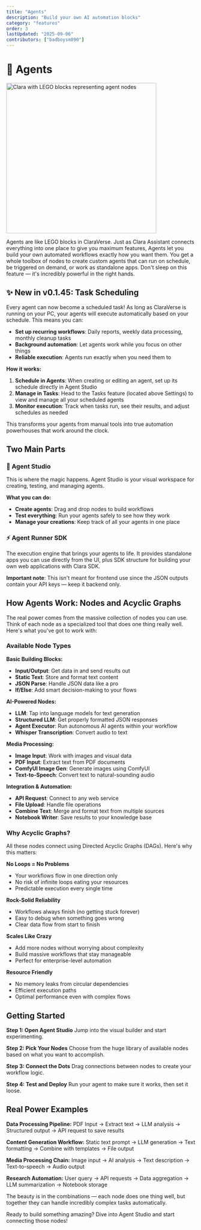 ```yaml
---
title: "Agents"
description: "Build your own AI automation blocks"
category: "features"
order: 3
lastUpdated: "2025-09-06"
contributors: ["badboysm890"]
---
```


# 🤖 Agents

<img src="https://github.com/user-attachments/assets/your-permalink-here" alt="Clara with LEGO blocks representing agent nodes" width="400" />

Agents are like LEGO blocks in ClaraVerse. Just as Clara Assistant connects everything into one place to give you maximum features, Agents let you build your own automated workflows exactly how you want them. You get a whole toolbox of nodes to create custom agents that can run on schedule, be triggered on demand, or work as standalone apps. Don't sleep on this feature — it's incredibly powerful in the right hands.

## ✨ New in v0.1.45: Task Scheduling

Every agent can now become a scheduled task! As long as ClaraVerse is running on your PC, your agents will execute automatically based on your schedule. This means you can:

- **Set up recurring workflows**: Daily reports, weekly data processing, monthly cleanup tasks
- **Background automation**: Let agents work while you focus on other things
- **Reliable execution**: Agents run exactly when you need them to

**How it works:**
1. **Schedule in Agents**: When creating or editing an agent, set up its schedule directly in Agent Studio
2. **Manage in Tasks**: Head to the Tasks feature (located above Settings) to view and manage all your scheduled agents
3. **Monitor execution**: Track when tasks run, see their results, and adjust schedules as needed

This transforms your agents from manual tools into true automation powerhouses that work around the clock.

## Two Main Parts

### 🎨 Agent Studio
This is where the magic happens. Agent Studio is your visual workspace for creating, testing, and managing agents.

**What you can do:**
- **Create agents**: Drag and drop nodes to build workflows
- **Test everything**: Run your agents safely to see how they work
- **Manage your creations**: Keep track of all your agents in one place

### ⚡ Agent Runner SDK
The execution engine that brings your agents to life. It provides standalone apps you can use directly from the UI, plus SDK structure for building your own web applications with Clara SDK. 

**Important note**: This isn't meant for frontend use since the JSON outputs contain your API keys — keep it backend only.

## How Agents Work: Nodes and Acyclic Graphs

The real power comes from the massive collection of nodes you can use. Think of each node as a specialized tool that does one thing really well. Here's what you've got to work with:

### Available Node Types

**Basic Building Blocks:**
- **Input/Output**: Get data in and send results out
- **Static Text**: Store and format text content
- **JSON Parse**: Handle JSON data like a pro
- **If/Else**: Add smart decision-making to your flows

**AI-Powered Nodes:**
- **LLM**: Tap into language models for text generation
- **Structured LLM**: Get properly formatted JSON responses
- **Agent Executor**: Run autonomous AI agents within your workflow
- **Whisper Transcription**: Convert audio to text

**Media Processing:**
- **Image Input**: Work with images and visual data
- **PDF Input**: Extract text from PDF documents
- **ComfyUI Image Gen**: Generate images using ComfyUI
- **Text-to-Speech**: Convert text to natural-sounding audio

**Integration & Automation:**
- **API Request**: Connect to any web service
- **File Upload**: Handle file operations
- **Combine Text**: Merge and format text from multiple sources
- **Notebook Writer**: Save results to your knowledge base

### Why Acyclic Graphs?

All these nodes connect using Directed Acyclic Graphs (DAGs). Here's why this matters:

**No Loops = No Problems**
- Your workflows flow in one direction only
- No risk of infinite loops eating your resources
- Predictable execution every single time

**Rock-Solid Reliability**
- Workflows always finish (no getting stuck forever)
- Easy to debug when something goes wrong
- Clear data flow from start to finish

**Scales Like Crazy**
- Add more nodes without worrying about complexity
- Build massive workflows that stay manageable
- Perfect for enterprise-level automation

**Resource Friendly**
- No memory leaks from circular dependencies
- Efficient execution paths
- Optimal performance even with complex flows

## Getting Started

**Step 1: Open Agent Studio**
Jump into the visual builder and start experimenting.

**Step 2: Pick Your Nodes**
Choose from the huge library of available nodes based on what you want to accomplish.

**Step 3: Connect the Dots**
Drag connections between nodes to create your workflow logic.

**Step 4: Test and Deploy**
Run your agent to make sure it works, then set it loose.

## Real Power Examples

**Data Processing Pipeline:**
PDF Input → Extract text → LLM analysis → Structured output → API request to save results

**Content Generation Workflow:**
Static text prompt → LLM generation → Text formatting → Combine with templates → File output

**Media Processing Chain:**
Image input → AI analysis → Text description → Text-to-speech → Audio output

**Research Automation:**
User query → API requests → Data aggregation → LLM summarization → Notebook storage

The beauty is in the combinations — each node does one thing well, but together they can handle incredibly complex tasks automatically.

Ready to build something amazing? Dive into Agent Studio and start connecting those nodes!
